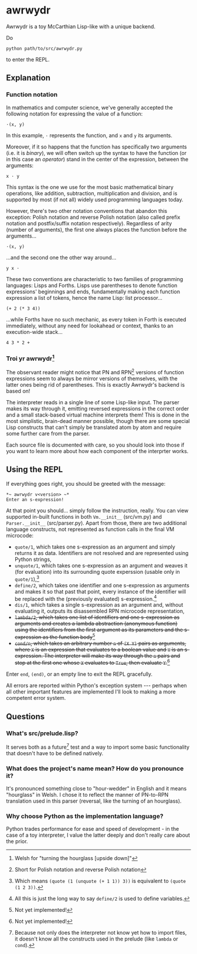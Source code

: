 # awrwydr
Awrwydr is a toy McCarthian Lisp-like with a unique backend.

Do
```
python path/to/src/awrwydr.py
```
to enter the REPL.

## Explanation
### Function notation
In mathematics and computer science, we've generally accepted the following notation for expressing the value of a function:
```
·(x, y)
```
In this example, `·` represents the function, and `x` and `y` its arguments.

Moreover, if it so happens that the function has specifically two arguments (i.e. it is *binary*), we will often switch up the syntax to have the function (or in this case an *operator*) stand in the center of the expression, between the arguments:
```
x · y
```
This syntax is the one we use for the most basic mathematical binary operations, like addition, subtraction, multiplication and division, and is supported by most (if not all) widely used programming languages today.

However, there's two other notation conventions that abandon this exception: Polish notation and reverse Polish notation (also called prefix notation and postfix/suffix notation respectively). Regardless of arity (number of arguments), the first one always places the function before the arguments...
```
·(x, y)
```
...and the second one the other way around...
```
y x ·
```
These two conventions are characteristic to two families of programming languages: Lisps and Forths. Lisps use parentheses to denote function expressions' beginnings and ends, fundamentally making each function expression a list of tokens, hence the name Lisp: list processor...
```
(+ 2 (* 3 4))
```
...while Forths have no such mechanic, as every token in Forth is executed immediately, without any need for lookahead or context, thanks to an execution-wide stack...
```
4 3 * 2 +
```

### Troi yr awrwydr[^1]
The observant reader might notice that PN and RPN[^2] versions of function expressions seem to always be mirror versions of themselves, with the latter ones being rid of parentheses. This is exactly Awrwydr's backend is based on!

The interpreter reads in a single line of some Lisp-like input. The parser makes its way through it, emitting reversed expressions in the correct order and a small stack-based virtual machine interprets them! This is done in the most simplistic, brain-dead manner possible, though there are some special Lisp constructs that can't simply be translated atom by atom and require some further care from the parser.

Each source file is documented with care, so you should look into those if you want to learn more about how each component of the interprter works. 

## Using the REPL
If everything goes right, you should be greeted with the message:
```
*~ awrwydr v<version> ~*
Enter an s-expression!
```
At that point you should... simply follow the instruction, really. You can view supported in-built functions in both `Vm.__init__` (src/vm.py) and `Parser.__init__` (src/parser.py). Apart from those, there are two additional language constructs, not represented as function calls in the final VM microcode:
- `quote/1`, which takes one s-expression as an argument and simply returns it as data. Identifiers are not resolved and are represented using Python strings,
- `unquote/1`, which takes one s-expression as an argument and weaves it (for evaluation) into its surrounding quote experssion (usable only in `quote/1`),[^3]
- `define/2`, which takes one identifier and one s-expression as arguments and makes it so that past that point, every instance of the identifier will be replaced with the (previously evaluated) s-expression.[^4]
- `dis/1`, which takes a single s-expression as an argument and, without evaluating it, outputs its disassembled RPN microcode representation,
- ~~`lambda/2`, which takes one list of identifiers and one s-expression as arguments and creates a lambda abstraction (anonymous function) using the identifiers from the first argument as its parameters and the s-expression as the function body~~[^5]
- ~~`cond/n`, which takes an arbitrary number `n` of `(X Y)` pairs as arguments, where `X` is an expression that evaluates to a boolean value and `Y` is an s-expression. The interpreter will make its way through the `n` pairs and stop at the first one whose `X` evaluates to `True`, then evaluate `Y`.~~[^5]

Enter `end`, `(end)`, or an empty line to exit the REPL gracefully.

All errors are reported within Python's exception system --- perhaps when all other important features are implemented I'll look to making a more competent error system.

## Questions
### What's src/prelude.lisp?
It serves both as a future[^6] test and a way to import some basic functionality that doesn't have to be defined natively.
### What does the project's name mean? How do you pronounce it?
It's pronounced something close to "hour-wedder" in English and it means "hourglass" in Welsh. I chose it to reflect the manner of PN-to-RPN translation used in this parser (reversal, like the turning of an hourglass).
### Why choose Python as the implementation language?
Python trades performance for ease and speed of development - in the case of a toy interpreter, I value the latter deeply and don't really care about the prior.

[^1]: Welsh for "turning the hourglass \[upside down\]"
[^2]: Short for Polish notation and reverse Polish notation
[^3]: Which means `(quote (1 (unquote (+ 1 1)) 3))` is equivalent to `(quote (1 2 3))`.
[^4]: All this is just the long way to say `define/2` is used to define variables.
[^5]: Not yet implemented!
[^6]: Because not only does the interpreter not know yet how to import files, it doesn't know all the constructs used in the prelude (like `lambda` or `cond`).